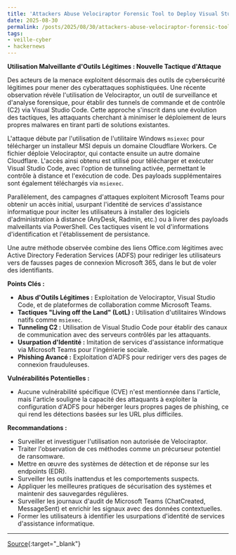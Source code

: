 ```yaml
---
title: 'Attackers Abuse Velociraptor Forensic Tool to Deploy Visual Studio Code for C2 Tunneling'
date: 2025-08-30
permalink: /posts/2025/08/30/attackers-abuse-velociraptor-forensic-tool-to-deploy-visual-studio-code-for-c2-tunneling/
tags:
- veille-cyber
- hackernews
---
```

**Utilisation Malveillante d'Outils Légitimes : Nouvelle Tactique d'Attaque**

Des acteurs de la menace exploitent désormais des outils de cybersécurité légitimes pour mener des cyberattaques sophistiquées. Une récente observation révèle l'utilisation de Velociraptor, un outil de surveillance et d'analyse forensique, pour établir des tunnels de commande et de contrôle (C2) via Visual Studio Code. Cette approche s'inscrit dans une évolution des tactiques, les attaquants cherchant à minimiser le déploiement de leurs propres malwares en tirant parti de solutions existantes.

L'attaque débute par l'utilisation de l'utilitaire Windows `msiexec` pour télécharger un installeur MSI depuis un domaine Cloudflare Workers. Ce fichier déploie Velociraptor, qui contacte ensuite un autre domaine Cloudflare. L'accès ainsi obtenu est utilisé pour télécharger et exécuter Visual Studio Code, avec l'option de tunneling activée, permettant le contrôle à distance et l'exécution de code. Des payloads supplémentaires sont également téléchargés via `msiexec`.

Parallèlement, des campagnes d'attaques exploitent Microsoft Teams pour obtenir un accès initial, usurpant l'identité de services d'assistance informatique pour inciter les utilisateurs à installer des logiciels d'administration à distance (AnyDesk, Radmin, etc.) ou à livrer des payloads malveillants via PowerShell. Ces tactiques visent le vol d'informations d'identification et l'établissement de persistance.

Une autre méthode observée combine des liens Office.com légitimes avec Active Directory Federation Services (ADFS) pour rediriger les utilisateurs vers de fausses pages de connexion Microsoft 365, dans le but de voler des identifiants.

**Points Clés :**

*   **Abus d'Outils Légitimes :** Exploitation de Velociraptor, Visual Studio Code, et de plateformes de collaboration comme Microsoft Teams.
*   **Tactiques "Living off the Land" (LotL) :** Utilisation d'utilitaires Windows natifs comme `msiexec`.
*   **Tunneling C2 :** Utilisation de Visual Studio Code pour établir des canaux de communication avec des serveurs contrôlés par les attaquants.
*   **Usurpation d'Identité :** Imitation de services d'assistance informatique via Microsoft Teams pour l'ingénierie sociale.
*   **Phishing Avancé :** Exploitation d'ADFS pour rediriger vers des pages de connexion frauduleuses.

**Vulnérabilités Potentielles :**

*   Aucune vulnérabilité spécifique (CVE) n'est mentionnée dans l'article, mais l'article souligne la capacité des attaquants à exploiter la configuration d'ADFS pour héberger leurs propres pages de phishing, ce qui rend les détections basées sur les URL plus difficiles.

**Recommandations :**

*   Surveiller et investiguer l'utilisation non autorisée de Velociraptor.
*   Traiter l'observation de ces méthodes comme un précurseur potentiel de ransomware.
*   Mettre en œuvre des systèmes de détection et de réponse sur les endpoints (EDR).
*   Surveiller les outils inattendus et les comportements suspects.
*   Appliquer les meilleures pratiques de sécurisation des systèmes et maintenir des sauvegardes régulières.
*   Surveiller les journaux d'audit de Microsoft Teams (ChatCreated, MessageSent) et enrichir les signaux avec des données contextuelles.
*   Former les utilisateurs à identifier les usurpations d'identité de services d'assistance informatique.

---
[Source](https://thehackernews.com/2025/08/attackers-abuse-velociraptor-forensic.html){:target="_blank"}
